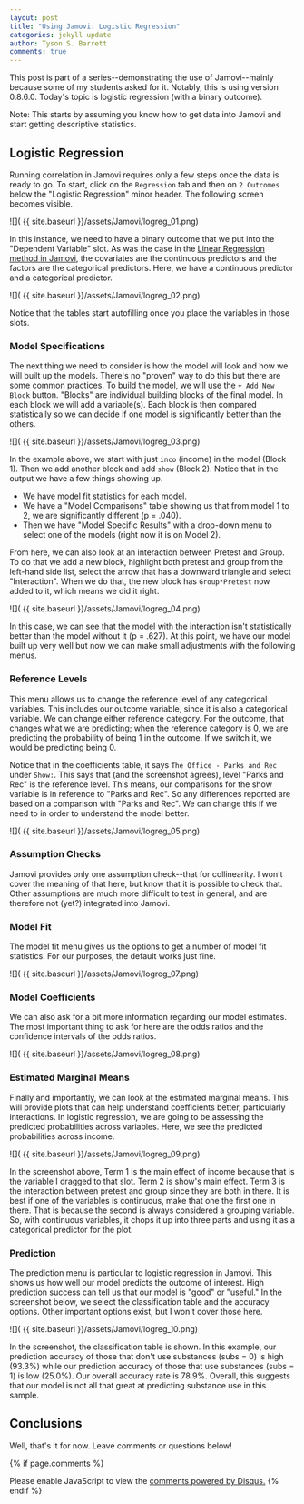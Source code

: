 ```yaml
---
layout: post
title: "Using Jamovi: Logistic Regression"
categories: jekyll update
author: Tyson S. Barrett
comments: true
---
```


This post is part of a series--demonstrating the use of Jamovi--mainly because some of my students asked for it. Notably, this is using version 0.8.6.0. Today's topic is logistic regression (with a binary outcome).

Note: This starts by assuming you know how to get data into Jamovi and start getting descriptive statistics.

## Logistic Regression

Running correlation in Jamovi requires only a few steps once the data is ready to go. To start, click on the `Regression` tab and then on `2 Outcomes` below the "Logistic Regression" minor header. The following screen becomes visible.

![]( {{ site.baseurl }}/assets/Jamovi/logreg_01.png)

In this instance, we need to have a binary outcome that we put into the "Dependent Variable" slot. As was the case in the [Linear Regression method in Jamovi](http://tysonbarrett.com//jekyll/update/2018/03/28/jamovi_correlation_regression/), the covariates are the continuous predictors and the factors are the categorical predictors. Here, we have a continuous predictor and a categorical predictor.

![]( {{ site.baseurl }}/assets/Jamovi/logreg_02.png)

Notice that the tables start autofilling once you place the variables in those slots.


### Model Specifications

The next thing we need to consider is how the model will look and how we will built up the models. There's no "proven" way to do this but there are some common practices. To build the model, we will use the `+ Add New Block` button. "Blocks" are individual building blocks of the final model. In each block we will add a variable(s). Each block is then compared statistically so we can decide if one model is significantly better than the others.

![]( {{ site.baseurl }}/assets/Jamovi/logreg_03.png)

In the example above, we start with just `inco` (income) in the model (Block 1). Then we add another block and add `show` (Block 2). Notice that in the output we have a few things showing up.

- We have model fit statistics for each model.
- We have a "Model Comparisons" table showing us that from model 1 to 2, we are significantly different (p = .040).
- Then we have "Model Specific Results" with a drop-down menu to select one of the models (right now it is on Model 2).

From here, we can also look at an interaction between Pretest and Group. To do that we add a new block, highlight both pretest and group from the left-hand side list, select the arrow that has a downward triangle and select "Interaction". When we do that, the new block has `Group*Pretest` now added to it, which means we did it right.

![]( {{ site.baseurl }}/assets/Jamovi/logreg_04.png)

In this case, we can see that the model with the interaction isn't statistically better than the model without it (p = .627). At this point, we have our model built up very well but now we can make small adjustments with the following menus.

### Reference Levels

This menu allows us to change the reference level of any categorical variables. This includes our outcome variable, since it is also a categorical variable. We can change either reference category. For the outcome, that changes what we are predicting; when the reference category is 0, we are predicting the probability of being 1 in the outcome. If we switch it, we would be predicting being 0. 

Notice that in the coefficients table, it says `The Office - Parks and Rec` under `Show:`. This says that (and the screenshot agrees), level "Parks and Rec" is the reference level. This means, our comparisons for the show variable is in reference to "Parks and Rec". So any differences reported are based on a comparison with "Parks and Rec". We can change this if we need to in order to understand the model better.

![]( {{ site.baseurl }}/assets/Jamovi/logreg_05.png)

### Assumption Checks

Jamovi provides only one assumption check--that for collinearity. I won't cover the meaning of that here, but know that it is possible to check that. Other assumptions are much more difficult to test in general, and are therefore not (yet?) integrated into Jamovi.


### Model Fit

The model fit menu gives us the options to get a number of model fit statistics. For our purposes, the default works just fine.

![]( {{ site.baseurl }}/assets/Jamovi/logreg_07.png)

### Model Coefficients

We can also ask for a bit more information regarding our model estimates. The most important thing to ask for here are the odds ratios and the confidence intervals of the odds ratios. 

![]( {{ site.baseurl }}/assets/Jamovi/logreg_08.png)


### Estimated Marginal Means

Finally and importantly, we can look at the estimated marginal means. This will provide plots that can help understand coefficients better, particularly interactions. In logistic regression, we are going to be assessing the predicted probabilities across variables. Here, we see the predicted probabilities across income.

![]( {{ site.baseurl }}/assets/Jamovi/logreg_09.png)

In the screenshot above, Term 1 is the main effect of income because that is the variable I dragged to that slot. Term 2 is show's main effect. Term 3 is the interaction between pretest and group since they are both in there. It is best if one of the variables is continuous, make that one the first one in there. That is because the second is always considered a grouping variable. So, with continuous variables, it chops it up into three parts and using it as a categorical predictor for the plot.

### Prediction

The prediction menu is particular to logistic regression in Jamovi. This shows us how well our model predicts the outcome of interest. High prediction success can tell us that our model is "good" or "useful." In the screenshot below, we select the classification table and the accuracy options. Other important options exist, but I won't cover those here.

![]( {{ site.baseurl }}/assets/Jamovi/logreg_10.png)

In the screenshot, the classification table is shown. In this example, our prediction accuracy of those that don't use substances (subs = 0) is high (93.3%) while our prediction accuracy of those that use substances (subs = 1) is low (25.0%). Our overall accuracy rate is 78.9%. Overall, this suggests that our model is not all that great at predicting substance use in this sample.

## Conclusions

Well, that's it for now. Leave comments or questions below!






{% if page.comments %} 
<div id="disqus_thread"></div>
<script>
    /**
     *  RECOMMENDED CONFIGURATION VARIABLES: EDIT AND UNCOMMENT THE SECTION BELOW TO INSERT DYNAMIC VALUES FROM YOUR PLATFORM OR CMS.
     *  LEARN WHY DEFINING THESE VARIABLES IS IMPORTANT: https://disqus.com/admin/universalcode/#configuration-variables
     */
    /*
    var disqus_config = function () {
        this.page.url = page.url;  // Replace PAGE_URL with your page's canonical URL variable
        this.page.identifier = page.identifer; // Replace PAGE_IDENTIFIER with your page's unique identifier variable
    };
    */
    (function() {  // DON'T EDIT BELOW THIS LINE
        var d = document, s = d.createElement('script');
        
        s.src = '//tysonstanley.disqus.com/embed.js';
        
        s.setAttribute('data-timestamp', +new Date());
        (d.head || d.body).appendChild(s);
    })();
</script>
<noscript>Please enable JavaScript to view the <a href="https://disqus.com/?ref_noscript" rel="nofollow">comments powered by Disqus.</a></noscript>
{% endif %}

